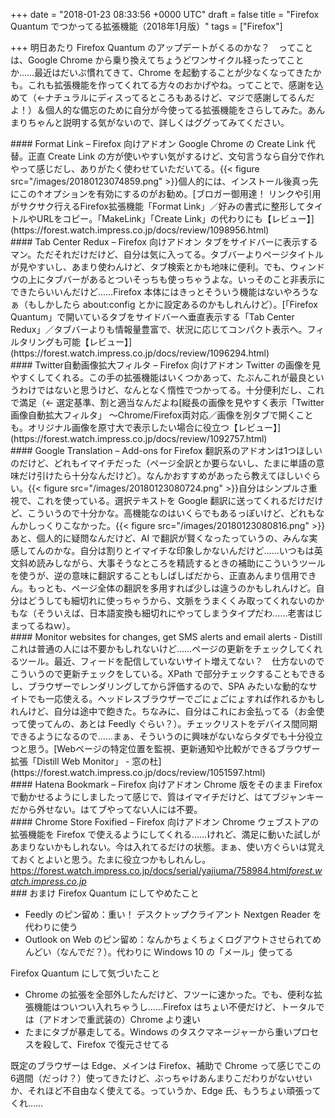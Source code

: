 
+++
date = "2018-01-23 08:33:56 +0000 UTC"
draft = false
title = "Firefox Quantum でつかってる拡張機能（2018年1月版）"
tags = ["Firefox"]

+++
明日あたり Firefox Quantum のアップデートがくるのかな？　ってことは、Google Chrome から乗り換えてちょうどワンサイクル経ったってことか……最近はだいぶ慣れてきて、Chrome を起動することが少なくなってきたかも。これも拡張機能を作ってくれてる方々のおかげやね。ってことで、感謝を込めて（←ナチュラルにディスってるところもあるけど、マジで感謝してるんだよ！）＆個人的な備忘のために自分が今使ってる拡張機能をさらしてみた。あんまりちゃんと説明する気がないので、詳しくはググってみてください。

<div class="section">
    #### Format Link – Firefox 向けアドオン
    Google Chrome の Create Link 代替。正直 Create Link の方が使いやすい気がするけど、文句言うなら自分で作れやって感じだし、ありがたく使わせていただいてる。{{< figure src="/images/20180123074859.png"  >}}個人的には、インストール後真っ先にこの↑オプションを有効にするのがお勧め。[ブロガー御用達！ リンクや引用がサクサク行えるFirefox拡張機能「Format Link」／好みの書式に整形してタイトルやURLをコピー。「MakeLink」「Create Link」の代わりにも【レビュー】](https://forest.watch.impress.co.jp/docs/review/1098956.html)<br/>


</div>
<div class="section">
    #### Tab Center Redux – Firefox 向けアドオン
    タブをサイドバーに表示するマン。ただそれだけだけど、自分は気に入ってる。タブバーよりページタイトルが見やすいし、あまり使わんけど、タブ検索とかも地味に便利。でも、ウィンドウの上にタブバーがあるとついそっちも使っちゃうよな。いっそのこと非表示にできたらいいんだけど……Firefox 本体にはきっとそういう機能はないやろうなぁ（もしかしたら about:config とかに設定あるのかもしれんけど）。[「Firefox Quantum」で開いているタブをサイドバーへ垂直表示する「Tab Center Redux」／タブバーよりも情報量豊富で、状況に応じてコンパクト表示へ。フィルタリングも可能【レビュー】](https://forest.watch.impress.co.jp/docs/review/1096294.html)<br/>


</div>
<div class="section">
    #### Twitter自動画像拡大フィルタ – Firefox 向けアドオン
    Twitter の画像を見やすくしてくれる。この手の拡張機能はいくつかあって、たぶんこれが最良というわけではないと思うけど、なんとなく惰性でつかってる。十分便利だし、これで満足（← 選定基準、割と適当なんだよね[縦長の画像を見やすく表示「Twitter画像自動拡大フィルタ」 ～Chrome/Firefox両対応／画像を別タブで開くことも。オリジナル画像を原寸大で表示したい場合に役立つ【レビュー】](https://forest.watch.impress.co.jp/docs/review/1092757.html)<br/>


</div>
<div class="section">
    #### Google Translation – Add-ons for Firefox
    翻訳系のアドオンは1つほしいのだけど、どれもイマイチだった（ページ全訳とか要らないし、たまに単語の意味だけ引けたら十分なんだけど）。なんかおすすめがあったら教えてほしいぐらい。{{< figure src="/images/20180123080724.png"  >}}自分はシンプルさ重視で、これを使っている。選択テキストを Google 翻訳に送ってくれるだけだけど、こういうので十分かな。高機能なのはいくらでもあるっぽいけど、どれもなんかしっくりこなかった。{{< figure src="/images/20180123080816.png"  >}}あと、個人的に疑問なんだけど、AI で翻訳が賢くなったっていうの、みんな実感してんのかな。自分は割りとイマイチな印象しかないんだけど……いつもは英文斜め読みしながら、大事そうなところを精読するときの補助にこういうツールを使うが、逆の意味に翻訳することもしばしばだから、正直あんまり信用できん。もっとも、ページ全体の翻訳を多用すれば少しは違うのかもしれんけど。自分はどうしても細切れに使っちゃうから、文脈をうまくくみ取ってくれないのかもな（そういえば、日本語変換も細切れにやってしまうタイプだわ……老害はじまってるねｗ）。

</div>
<div class="section">
    #### Monitor websites for changes, get SMS alerts and email alerts - Distill
    これは普通の人には不要かもしれないけど……ページの更新をチェックしてくれるツール。最近、フィードを配信していないサイト増えてない？　仕方ないのでこういうので更新チェックをしている。XPath で部分チェックすることもできるし、ブラウザーでレンダリングしてから評価するので、SPA みたいな動的なサイトでも一応使える。ヘッドレスブラウザーでごにょごにょすれば作れるかもしれんけど、自分は途中で飽きた。ちなみに、自分はこれにお金払ってる（お金使って使ってんの、あとは Feedly ぐらい？）。チェックリストをデバイス間同期できるようになるので……まぁ、そういうのに興味がないならタダでも十分役立つと思う。[Webページの特定位置を監視、更新通知や比較ができるブラウザー拡張「Distill Web Monitor」 - 窓の杜](https://forest.watch.impress.co.jp/docs/review/1051597.html)<br/>


</div>
<div class="section">
    #### Hatena Bookmark – Firefox 向けアドオン
    Chrome 版をそのまま Firefox で動かせるようにしましたって感じで、質はイマイチだけど、はてブジャンキーだから外せない。はてブやってない人には不要。

</div>
<div class="section">
    #### Chrome Store Foxified – Firefox 向けアドオン
    Chrome ウェブストアの拡張機能を Firefox で使えるようにしてくれる……けれど、満足に動いた試しがあまりないかもしれない。今は入れてるだけの状態。まぁ、使い方ぐらいは覚えておくとよいと思う。たまに役立つかもしれんし。<a href="https://forest.watch.impress.co.jp/docs/serial/yajiuma/758984.html">https://forest.watch.impress.co.jp/docs/serial/yajiuma/758984.html</a><cite class="hatena-citation"><a href="https://forest.watch.impress.co.jp/docs/serial/yajiuma/758984.html">forest.watch.impress.co.jp</a></cite><br/>


</div>
<div class="section">
    ### おまけ
    Firefox Quantum にしてやめたこと

<ul>
<li>Feedly のピン留め：重い！ デスクトップクライアント Nextgen Reader を代わりに使う</li>
<li>Outlook on Web のピン留め：なんかちょくちょくログアウトさせられてめんどい（なんでだ？）。代わりに Windows 10 の「メール」使ってる</li>
</ul>Firefox Quantum にして気づいたこと

<ul>
<li>Chrome の拡張を全部外したんだけど、フツーに速かった。でも、便利な拡張機能はついつい入れちゃうし……Firefox はちょい不便だけど、トータルでは（アドオンで重武装の）Chrome より速い</li>
<li>たまにタブが暴走してる。Windows のタスクマネージャーから重いプロセスを殺して、Firefox で復元させてる</li>
</ul>既定のブラウザーは Edge、メインは Firefox、補助で Chrome って感じでこの6週間（だっけ？）使ってきたけど、ぶっちゃけあんまりこだわりがないせいか、それほど不自由なく使えてる。っていうか、Edge 氏、もうちょい頑張ってくれ……

</div>

